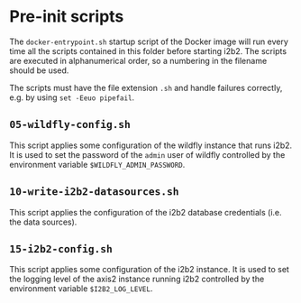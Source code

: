 # Pre-init scripts

The `docker-entrypoint.sh` startup script of the Docker image will run every time all the scripts contained in this
folder before starting i2b2.
The scripts are executed in alphanumerical order, so a numbering in the filename should be used.

The scripts must have the file extension `.sh` and handle failures correctly, e.g. by using `set -Eeuo pipefail`.

##  `05-wildfly-config.sh`
This script applies some configuration of the wildfly instance that runs i2b2.
It is used to set the password of the `admin` user of wildfly controlled by the environment variable `$WILDFLY_ADMIN_PASSWORD`.

## `10-write-i2b2-datasources.sh`
This script applies the configuration of the i2b2 database credentials (i.e. the data sources).

## `15-i2b2-config.sh`
This script applies some configuration of the i2b2 instance.
It is used to set the logging level of the axis2 instance running i2b2 controlled by the environment variable `$I2B2_LOG_LEVEL`.
